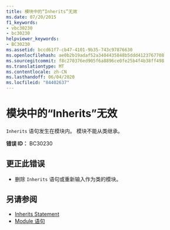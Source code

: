 ```yaml
---
title: 模块中的“Inherits”无效
ms.date: 07/20/2015
f1_keywords:
- vbc30230
- bc30230
helpviewer_keywords:
- BC30230
ms.assetid: bccd61f7-cb47-4101-9b35-743c97876630
ms.openlocfilehash: ae0b2b19adaf52a3404435848b5ddd4123767708
ms.sourcegitcommit: f8c270376ed905f6a8896ce0fe25b4f4b38ff498
ms.translationtype: MT
ms.contentlocale: zh-CN
ms.lasthandoff: 06/04/2020
ms.locfileid: "84402637"
---
```

# <a name="inherits-not-valid-in-modules"></a>模块中的“Inherits”无效
`Inherits` 语句发生在模块内。 模块不能从类继承。  
  
 **错误 ID：** BC30230  
  
## <a name="to-correct-this-error"></a>更正此错误  
  
- 删除 `Inherits` 语句或重新输入作为类的模块。  
  
## <a name="see-also"></a>另请参阅

- [Inherits Statement](../language-reference/statements/inherits-statement.md)
- [Module 语句](../language-reference/statements/module-statement.md)
